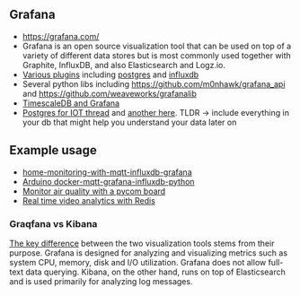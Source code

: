## Grafana
* https://grafana.com/
* Grafana is an open source visualization tool that can be used on top of a variety of different data stores but is most commonly used together with Graphite, InfluxDB, and also Elasticsearch and Logz.io.
* [Various plugins](https://grafana.com/plugins) including [postgres](https://grafana.com/plugins/postgres) and [influxdb](https://grafana.com/plugins/influxdb)
* Several python libs including https://github.com/m0nhawk/grafana_api and https://github.com/weaveworks/grafanalib
* [TimescaleDB and Grafana](https://blog.timescale.com/grafana-time-series-exploration-visualization-postgresql-8c7baa9c3bfe/)
* [Postgres for IOT thread](https://community.grafana.com/t/postgres-schema-for-iot-sensors/14449) and [another here](https://community.particle.io/t/postgres-schema-for-iot-sensors/47821). TLDR -> include everything in your db that might help you understand your data later on

## Example usage
* [home-monitoring-with-mqtt-influxdb-grafana](http://nilhcem.com/iot/home-monitoring-with-mqtt-influxdb-grafana)
* [Arduino docker-mqtt-grafana-influxdb-python](https://dzone.com/articles/playing-with-docker-mqtt-grafana-influxdb-python-a)
* [Monitor air quality with a pycom board](https://kapusta.cc/2018/02/02/air-quality-monitor-revisited/)
* [Real time video analytics with Redis](https://github.com/RedisGears/EdgeRealtimeVideoAnalytics)

### Graqfana vs Kibana
[The key difference](https://logz.io/blog/grafana-vs-kibana/) between the two visualization tools stems from their purpose. Grafana is designed for analyzing and visualizing metrics such as system CPU, memory, disk and I/O utilization. Grafana does not allow full-text data querying. Kibana, on the other hand, runs on top of Elasticsearch and is used primarily for analyzing log messages.